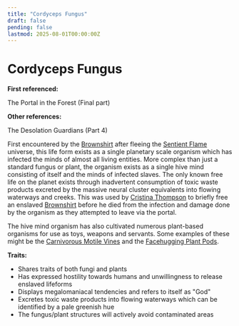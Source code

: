 ```yaml
---
title: "Cordyceps Fungus"
draft: false
pending: false
lastmod: 2025-08-01T00:00:00Z
---
```


# Cordyceps Fungus

**First referenced:**

The Portal in the Forest (Final part)

**Other references:**

The Desolation Guardians (Part 4)

First encountered by the [Brownshirt](/races/brownshirt/) after fleeing the [Sentient Flame](/entities/sentient-flame/) universe, this life form exists as a single planetary scale organism which has infected the minds of almost all living entities. More complex than just a standard fungus or plant, the organism exists as a single hive mind consisting of itself and the minds of infected slaves. The only known free life on the planet exists through inadvertent consumption of toxic waste products excreted by the massive neural cluster equivalents into flowing waterways and creeks. This was used by [Cristina Thompson](/people/cristina-thompson/) to briefly free an enslaved [Brownshirt](/races/brownshirt/) before he died from the infection and damage done by the organism as they attempted to leave via the portal.

The hive mind organism has also cultivated numerous plant-based organisms for use as toys, weapons and servants. Some examples of these might be the [Carnivorous Motile Vines](/entities/carnivorous-motile-vines/) and the [Facehugging Plant Pods](/entities/facehugging-plant-pod/).

**Traits:**

- Shares traits of both fungi and plants
- Has expressed hostility towards humans and unwillingness to release enslaved lifeforms
- Displays megalomaniacal tendencies and refers to itself as "God"
- Excretes toxic waste products into flowing waterways which can be identified by a pale greenish hue
- The fungus/plant structures will actively avoid contaminated areas
